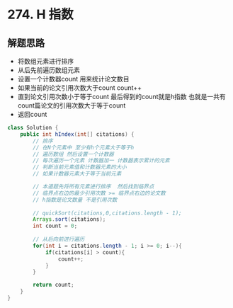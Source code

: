 # 274. H 指数


## 解题思路


* 将数组元素进行排序
* 从后先前遍历数组元素
* 设置一个计数器count 用来统计论文数目
* 如果当前的论文引用次数大于count count++
* 直到论文引用次数小于等于count   最后得到的count就是h指数  也就是一共有count篇论文的引用次数大于等于count
* 返回count

```java
class Solution {
    public int hIndex(int[] citations) {
        // 排序
        // 在N个元素中 至少有h个元素大于等于h
        // 遍历数组 然后设置一个计数器
        // 每次遍历一个元素 计数器加一 计数器表示累计的元素
        // 判断当前元素值和计数器元素的大小
        // 如果计数器元素大于等于当前元素

        // 本道题先将所有元素进行排序  然后找到临界点
        // 临界点右边的最少引用次数 >= 临界点右边的论文数
        // h指数是论文数量 不是引用次数
        
        // quickSort(citations,0,citations.length - 1);
        Arrays.sort(citations);
        int count = 0;
        
        // 从后向前进行遍历
        for(int i = citations.length - 1; i >= 0; i--){
            if(citations[i] > count){
                count++;
            }
        }

        return count;
    }
}

```

